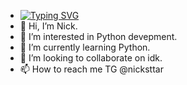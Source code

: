 - [![Typing SVG](https://readme-typing-svg.herokuapp.com?color=%2336BCF7&lines=Data+science+developer)](https://git.io/typing-svg)
- 👋 Hi, I’m Nick.
- 👀 I’m interested in Python devepment.
- 🌱 I’m currently learning Python.
- 💞️ I’m looking to collaborate on idk.
- 📫 How to reach me TG @nicksttar
